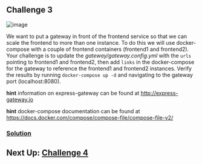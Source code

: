 ## Challenge 3

![image](../images/challenge3.png)

We want to put a gateway in front of the frontend service so that we can scale the frontend to more than one instance. To do this we will use docker-compose with a couple of frontend containers (frontend1 and frontend2). Your challenge is to update the _gateway/gateway.config.yml_ with the `urls` pointing to frontend1 and frontend2, then add `links` in the docker-compose for the gateway to reference the frontend1 and frontend2 instances. Verify the results by running `docker-compose up -d` and navigating to the gateway port (localhost:8080).

__hint__ information on express-gateway can be found at http://express-gateway.io

__hint__ docker-compose documentation can be found at https://docs.docker.com/compose/compose-file/compose-file-v2/

### [Solution](./SOLUTION.md)

## Next Up: [Challenge 4](../challenge4/README.md)
